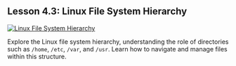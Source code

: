 ## Lesson 4.3: **Linux File System Hierarchy**
[![Linux File System Hierarchy](https://upload.wikimedia.org/wikipedia/commons/thumb/d/d6/Ubuntu_Filesystem_Hierarchy.png/300px-Ubuntu_Filesystem_Hierarchy.png)](https://en.wikipedia.org/wiki/Filesystem_Hierarchy_Standard)

Explore the Linux file system hierarchy, understanding the role of directories such as `/home`, `/etc`, `/var`, and `/usr`. Learn how to navigate and manage files within this structure.
